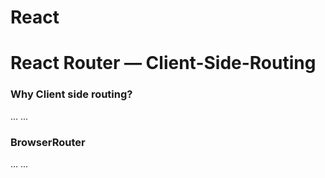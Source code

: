 # React

# React Router &mdash; Client-Side-Routing
### Why Client side routing?
...
...

### BrowserRouter
...
...
